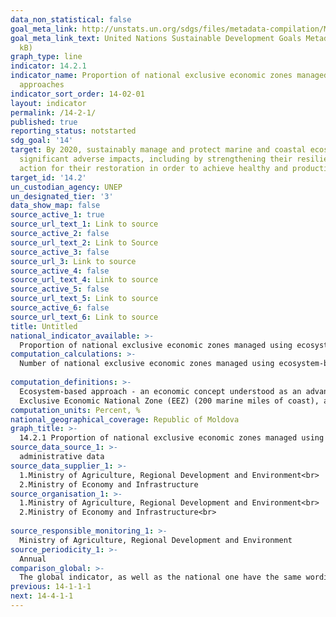 ```yaml
---
data_non_statistical: false
goal_meta_link: http://unstats.un.org/sdgs/files/metadata-compilation/Metadata-Goal-14.pdf
goal_meta_link_text: United Nations Sustainable Development Goals Metadata (pdf 288
  kB)
graph_type: line
indicator: 14.2.1
indicator_name: Proportion of national exclusive economic zones managed using ecosystem-based
  approaches
indicator_sort_order: 14-02-01
layout: indicator
permalink: /14-2-1/
published: true
reporting_status: notstarted
sdg_goal: '14'
target: By 2020, sustainably manage and protect marine and coastal ecosystems to avoid
  significant adverse impacts, including by strengthening their resilience, and take
  action for their restoration in order to achieve healthy and productive oceans
target_id: '14.2'
un_custodian_agency: UNEP
un_designated_tier: '3'
data_show_map: false
source_active_1: true
source_url_text_1: Link to source
source_active_2: false
source_url_text_2: Link to Source
source_active_3: false
source_url_3: Link to source
source_active_4: false
source_url_text_4: Link to source
source_active_5: false
source_url_text_5: Link to source
source_active_6: false
source_url_text_6: Link to source
title: Untitled
national_indicator_available: >-
  Proportion of national exclusive economic zones managed using ecosystem-based approaches
computation_calculations: >-
  Number of national exclusive economic zones managed using ecosystem-based approaches out of the total number of national exclusive economic zones X100<br> 
  
computation_definitions: >-
  Ecosystem-based approach - an economic concept understood as an advanced management approach, in which the management of biodiversity conservation is closely related to territorial, human, financial, institutional, and information resources. The economic, social and environmental benefits of the actions based on [the ecosystem-based approach](https://www.undp.org/content/dam/moldova/docs/Stefan%20Voda%20SES%20final.pdf) are visible in the long run (10-20 years). <br> 
  Exclusive Economic National Zone (EEZ) (200 marine miles of coast), as it is underlined in the UN Convention on the Law on the Sea 
computation_units: Percent, %
national_geographical_coverage: Republic of Moldova
graph_title: >-
  14.2.1 Proportion of national exclusive economic zones managed using ecosystem-based approaches 
source_data_source_1: >-
  administrative data 
source_data_supplier_1: >-
  1.Ministry of Agriculture, Regional Development and Environment<br> 
  2.Ministry of Economy and Infrastructure
source_organisation_1: >-
  1.Ministry of Agriculture, Regional Development and Environment<br> 
  2.Ministry of Economy and Infrastructure<br> 
  
source_responsible_monitoring_1: >-
  Ministry of Agriculture, Regional Development and Environment
source_periodicity_1: >-
  Annual
comparison_global: >-
  The global indicator, as well as the national one have the same wording, but the national one, as there are no maritime and coast ecosystems, refers to the ecosystems of water bodies, the aim being to reduce the negative impact of economic activities on environment and to improve the measures for preventing environment pollution 
previous: 14-1-1-1
next: 14-4-1-1
---
```

